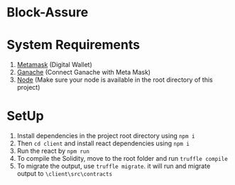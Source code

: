 # Block-Assure
# System Requirements
1. [Metamask](https://chrome.google.com/webstore/detail/metamask/nkbihfbeogaeaoehlefnkodbefgpgknn) (Digital Wallet)
2. [Ganache](https://trufflesuite.com/ganache/) (Connect Ganache with Meta Mask)
3. [Node](https://nodejs.org/en) (Make sure your node is available in the root directory of this project)
   
# SetUp
1. Install dependencies in the project root directory using `npm i`
2. Then `cd client` and install react dependencies using `npm i`
3. Run the react by `npm run`
4. To compile the Solidity, move to the root folder and run `truffle compile`
5. To migrate the output, use `truffle migrate`. it will run and migrate output to `\client\src\contracts`
